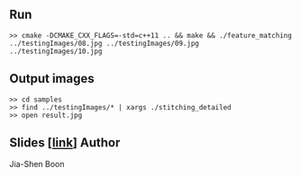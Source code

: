 Run
---
```
>> cmake -DCMAKE_CXX_FLAGS=-std=c++11 .. && make && ./feature_matching ../testingImages/08.jpg ../testingImages/09.jpg ../testingImages/10.jpg
```


Output images
---
```
>> cd samples
>> find ../testingImages/* | xargs ./stitching_detailed
>> open result.jpg
```

Slides [[link](https://drive.google.com/open?id=1amCMWRQyxwnu8AbeN6myjMdT64BYCb_nHBh_VRAnuIA)]
Author
---
Jia-Shen Boon
